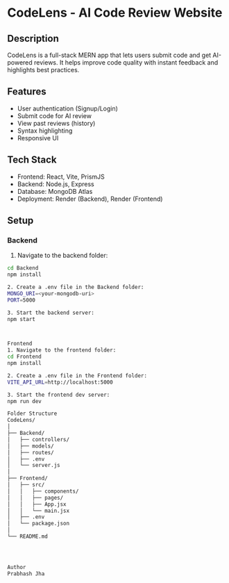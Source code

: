 # CodeLens - AI Code Review Website

## Description
CodeLens is a full-stack MERN app that lets users submit code and get AI-powered reviews. It helps improve code quality with instant feedback and highlights best practices.

## Features
- User authentication (Signup/Login)  
- Submit code for AI review  
- View past reviews (history)  
- Syntax highlighting  
- Responsive UI

## Tech Stack
- Frontend: React, Vite, PrismJS  
- Backend: Node.js, Express  
- Database: MongoDB Atlas  
- Deployment: Render (Backend), Render (Frontend)

## Setup

### Backend
1. Navigate to the backend folder:
```bash
cd Backend
npm install

2. Create a .env file in the Backend folder:
MONGO_URI=<your-mongodb-uri>
PORT=5000

3. Start the backend server:
npm start



Frontend
1. Navigate to the frontend folder:
cd Frontend
npm install

2. Create a .env file in the Frontend folder:
VITE_API_URL=http://localhost:5000

3. Start the frontend dev server:
npm run dev

Folder Structure
CodeLens/
│
├── Backend/
│   ├── controllers/
│   ├── models/
│   ├── routes/
│   ├── .env
│   └── server.js
│
├── Frontend/
│   ├── src/
│   │   ├── components/
│   │   ├── pages/
│   │   ├── App.jsx
│   │   └── main.jsx
│   ├── .env
│   └── package.json
│
└── README.md




Author
Prabhash Jha
